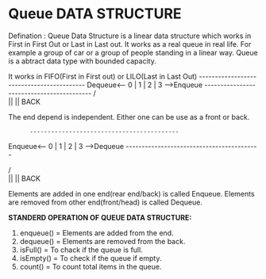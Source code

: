 # Queue DATA STRUCTURE

Defination : Queue Data Structure is a linear data structure which works in First in First Out or Last in Last out.
It works as a real queue in real life. For example a group of car or a group of people standing in a linear way.
Queue is a abtract data type with bounded capacity.


It works in FIFO(First in First out) or LILO(Last in Last Out)
          ------------------------------------------
Dequeue<--     0   |    1    |    2     |    3      -->Enqueue
          ------------------------------------------
                                                         /\
                                                         ||
                                                         ||
                                                         BACK

The end depend is independent. Either one can be use as a front or back.

          ------------------------------------------
Enqueue<--     0   |    1    |    2     |    3      -->Dequeue
          ------------------------------------------

/\
||
||
BACK

Elements are added in one end(rear end/back) is called Enqueue.
Elements are removed from other end(front/head) is called Dequeue.


**STANDERD OPERATION OF QUEUE DATA STRUCTURE:**
1. enqueue() = Elements are added from the end.
2. dequeue() = Elements are removed from the back.
3. isFull() = To chack if the queue is full.
4. isEmpty() = To check if the queue if empty.
5. count() = To count total items in the queue.

